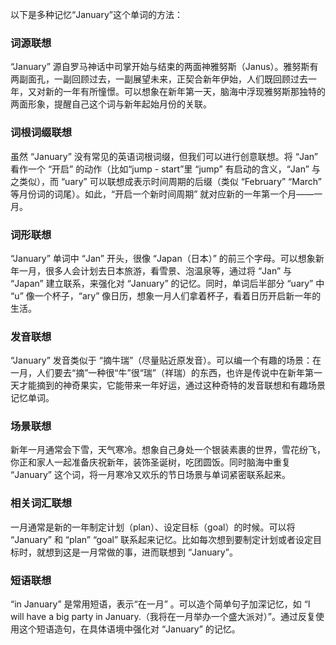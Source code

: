 以下是多种记忆“January”这个单词的方法：

### 词源联想
“January” 源自罗马神话中司掌开始与结束的两面神雅努斯（Janus）。雅努斯有两副面孔，一副回顾过去，一副展望未来，正契合新年伊始，人们既回顾过去一年，又对新的一年有所憧憬。可以想象在新年第一天，脑海中浮现雅努斯那独特的两面形象，提醒自己这个词与新年起始月份的关联。 

### 词根词缀联想
虽然 “January” 没有常见的英语词根词缀，但我们可以进行创意联想。将 “Jan” 看作一个 “开启” 的动作（比如“jump - start”里 “jump” 有启动的含义，“Jan” 与之类似），而 “uary” 可以联想成表示时间周期的后缀（类似 “February” “March” 等月份词的词尾）。如此，“开启一个新时间周期” 就对应新的一年第一个月——一月。

### 词形联想
“January” 单词中 “Jan” 开头，很像 “Japan（日本）” 的前三个字母。可以想象新年一月，很多人会计划去日本旅游，看雪景、泡温泉等，通过将 “Jan” 与 “Japan” 建立联系，来强化对 “January” 的记忆。同时，单词后半部分 “uary” 中 “u” 像一个杯子，“ary” 像日历，想象一月人们拿着杯子，看着日历开启新一年的生活。

### 发音联想
“January” 发音类似于 “摘牛瑞”（尽量贴近原发音）。可以编一个有趣的场景：在一月，人们要去“摘”一种很“牛”很“瑞”（祥瑞）的东西，也许是传说中在新年第一天才能摘到的神奇果实，它能带来一年好运，通过这种奇特的发音联想和有趣场景记忆单词。

### 场景联想
新年一月通常会下雪，天气寒冷。想象自己身处一个银装素裹的世界，雪花纷飞，你正和家人一起准备庆祝新年，装饰圣诞树，吃团圆饭。同时脑海中重复 “January” 这个词，将一月寒冷又欢乐的节日场景与单词紧密联系起来。 

### 相关词汇联想
一月通常是新的一年制定计划（plan）、设定目标（goal）的时候。可以将 “January” 和 “plan” “goal” 联系起来记忆。比如每次想到要制定计划或者设定目标时，就想到这是一月常做的事，进而联想到 “January”。

### 短语联想
“in January” 是常用短语，表示“在一月” 。可以造个简单句子加深记忆，如 “I will have a big party in January.（我将在一月举办一个盛大派对）”。通过反复使用这个短语造句，在具体语境中强化对 “January” 的记忆。 